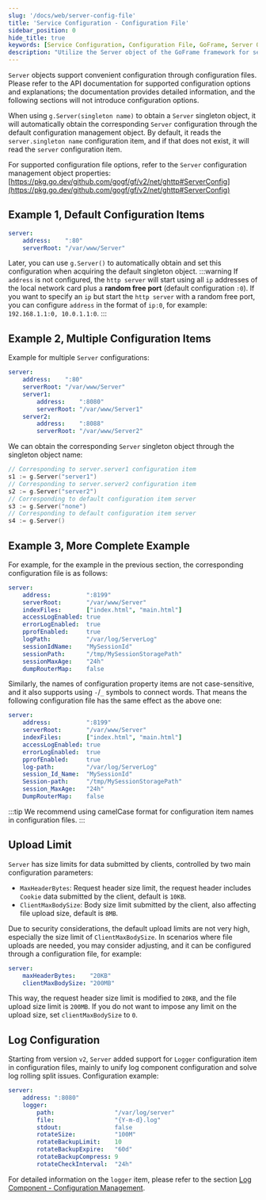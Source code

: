 ```yaml
---
slug: '/docs/web/server-config-file'
title: 'Service Configuration - Configuration File'
sidebar_position: 0
hide_title: true
keywords: [Service Configuration, Configuration File, GoFrame, Server Object, Singleton, http server, Upload Limit, Log Configuration, Configuration File Example, ServerConfig]
description: "Utilize the Server object of the GoFrame framework for service configuration, supporting configuration through a configuration file, including address, log settings, and upload limits, etc. It provides detailed explanations on how to obtain configurations for singleton objects, default values, and methods for multi-configuration management, helping users optimize service configuration strategies."
---
```


`Server` objects support convenient configuration through configuration files. Please refer to the API documentation for supported configuration options and explanations; the documentation provides detailed information, and the following sections will not introduce configuration options.

When using `g.Server(singleton name)` to obtain a `Server` singleton object, it will automatically obtain the corresponding `Server` configuration through the default configuration management object. By default, it reads the `server.singleton name` configuration item, and if that does not exist, it will read the `server` configuration item.

For supported configuration file options, refer to the `Server` configuration management object properties: [https://pkg.go.dev/github.com/gogf/gf/v2/net/ghttp#ServerConfig](https://pkg.go.dev/github.com/gogf/gf/v2/net/ghttp#ServerConfig)

## Example 1, Default Configuration Items

```yaml
server:
    address:    ":80"
    serverRoot: "/var/www/Server"
```

Later, you can use `g.Server()` to automatically obtain and set this configuration when acquiring the default singleton object.
:::warning
If `address` is not configured, the `http server` will start using all `ip` addresses of the local network card plus a **random free port** (default configuration `:0`). If you want to specify an `ip` but start the `http server` with a random free port, you can configure `address` in the format of `ip:0`, for example: `192.168.1.1:0, 10.0.1.1:0`.
:::
## Example 2, Multiple Configuration Items

Example for multiple `Server` configurations:

```yaml
server:
    address:    ":80"
    serverRoot: "/var/www/Server"
    server1:
        address:    ":8080"
        serverRoot: "/var/www/Server1"
    server2:
        address:    ":8088"
        serverRoot: "/var/www/Server2"
```

We can obtain the corresponding `Server` singleton object through the singleton object name:

```go
// Corresponding to server.server1 configuration item
s1 := g.Server("server1")
// Corresponding to server.server2 configuration item
s2 := g.Server("server2")
// Corresponding to default configuration item server
s3 := g.Server("none")
// Corresponding to default configuration item server
s4 := g.Server()
```

## Example 3, More Complete Example

For example, for the example in the previous section, the corresponding configuration file is as follows:

```yaml
server:
    address:          ":8199"
    serverRoot:       "/var/www/Server"
    indexFiles:       ["index.html", "main.html"]
    accessLogEnabled: true
    errorLogEnabled:  true
    pprofEnabled:     true
    logPath:          "/var/log/ServerLog"
    sessionIdName:    "MySessionId"
    sessionPath:      "/tmp/MySessionStoragePath"
    sessionMaxAge:    "24h"
    dumpRouterMap:    false
```

Similarly, the names of configuration property items are not case-sensitive, and it also supports using `-`/`_` symbols to connect words. That means the following configuration file has the same effect as the above one:

```yaml
server:
    address:          ":8199"
    serverRoot:       "/var/www/Server"
    indexFiles:       ["index.html", "main.html"]
    accessLogEnabled: true
    errorLogEnabled:  true
    pprofEnabled:     true
    log-path:         "/var/log/ServerLog"
    session_Id_Name:  "MySessionId"
    Session-path:     "/tmp/MySessionStoragePath"
    session_MaxAge:   "24h"
    DumpRouterMap:    false
```
:::tip
We recommend using camelCase format for configuration item names in configuration files.
:::
## Upload Limit

`Server` has size limits for data submitted by clients, controlled by two main configuration parameters:

- `MaxHeaderBytes`: Request header size limit, the request header includes `Cookie` data submitted by the client, default is `10KB`.
- `ClientMaxBodySize`: Body size limit submitted by the client, also affecting file upload size, default is `8MB`.

Due to security considerations, the default upload limits are not very high, especially the size limit of `ClientMaxBodySize`. In scenarios where file uploads are needed, you may consider adjusting, and it can be configured through a configuration file, for example:

```yaml
server:
    maxHeaderBytes:    "20KB"
    clientMaxBodySize: "200MB"
```

This way, the request header size limit is modified to `20KB`, and the file upload size limit is `200MB`. If you do not want to impose any limit on the upload size, set `clientMaxBodySize` to `0`.

## Log Configuration

Starting from version `v2`, `Server` added support for `Logger` configuration item in configuration files, mainly to unify log component configuration and solve log rolling split issues. Configuration example:

```yaml
server:
    address: ":8080"
    logger:
        path:                 "/var/log/server"
        file:                 "{Y-m-d}.log"
        stdout:               false
        rotateSize:           "100M"
        rotateBackupLimit:    10
        rotateBackupExpire:   "60d"
        rotateBackupCompress: 9
        rotateCheckInterval:  "24h"
```

For detailed information on the `logger` item, please refer to the section [Log Component - Configuration Management](../../核心组件/日志组件/日志组件-配置管理.md).
